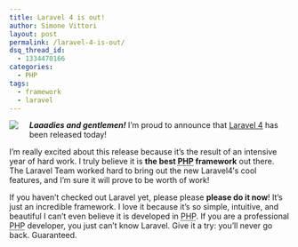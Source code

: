 ```yaml
---
title: Laravel 4 is out!
author: Simone Vittori
layout: post
permalink: /laravel-4-is-out/
dsq_thread_id:
  - 1334470166
categories:
  - PHP
tags:
  - framework
  - laravel
---
```

<div id="jbID-833" class="jbPost">
  <p>
    <img src="http://simonewebdesign.it/blog/wp-content/uploads/2013/05/laravel4.png" style="float:left; margin-right:20px; margin-bottom:20px;" /> <em><strong>Laaadies and gentlemen!</strong></em> I&#8217;m proud to announce that <a href="http://laravel.com" title="Laravel official website" target="_blank">Laravel 4</a> has been released today!
  </p>
  
  <p>
    I&#8217;m really excited about this release because it&#8217;s the result of an intensive year of hard work. I truly believe it is <strong>the best <abbr title="PHP: Hypertext Preprocessor (recursive acronym)">PHP</abbr> framework</strong> out there. The Laravel Team worked hard to bring out the new Laravel4&#8242;s cool features, and I&#8217;m sure it will prove to be worth of work!
  </p>
  
  <p>
    If you haven&#8217;t checked out Laravel yet, please please <strong>please do it now</strong>! It&#8217;s just an incredible framework. I love it because it&#8217;s so simple, intuitive, and beautiful I can&#8217;t even believe it is developed in <abbr title="PHP: Hypertext Preprocessor (recursive acronym)">PHP</abbr>. If you are a professional <abbr title="PHP: Hypertext Preprocessor (recursive acronym)">PHP</abbr> developer, you just can&#8217;t know Laravel. Give it a try: you&#8217;ll never go back. Guaranteed.
  </p>
</div>